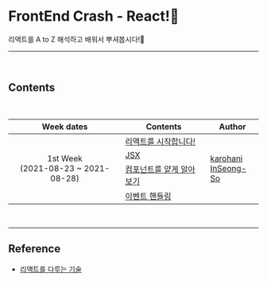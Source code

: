 # FrontEnd Crash - React!:hammer:

리액트를 A to Z 해석하고 배워서 뿌셔봅시다!:mag_right:

<!-- START doctoc -->
<!-- ref: https://github.com/technote-space/toc-generator -->
<!-- END doctoc -->

<hr>
<br>

## Contents

<br>

<table>
  <thead>
    <th>Week dates</th> 
    <th>Contents</th> 
    <th>Author</th>
  </thead>
  <tbody>
    <tr>
      <td rowspan="4" align="center">
      1st Week<br>
      (2021-08-23 ~ 2021-08-28)
      </td>
      <td><a href="">리액트를 시작합니다!</a></td>
      <td rowspan="4">
        <a href="https://github.com/karohani">karohani</a><br>
        <a href="https://github.com/inseong-so">InSeong-So</a>
      </td>
    </tr>
    <tr>
      <td><a href="">JSX</a></td>
    </tr>
    <tr>
      <td><a href="">컴포넌트를 얕게 알아보기</a></td>
    </tr>
    <tr>
      <td><a href="">이벤트 핸들링</a></td>
    </tr>
  </tbody>
</table>

<br>
<hr>

## Reference
- [리액트를 다루는 기술](http://www.kyobobook.co.kr/product/detailViewKor.laf?mallGb=KOR&ejkGb=KOR&barcode=9791160508796)